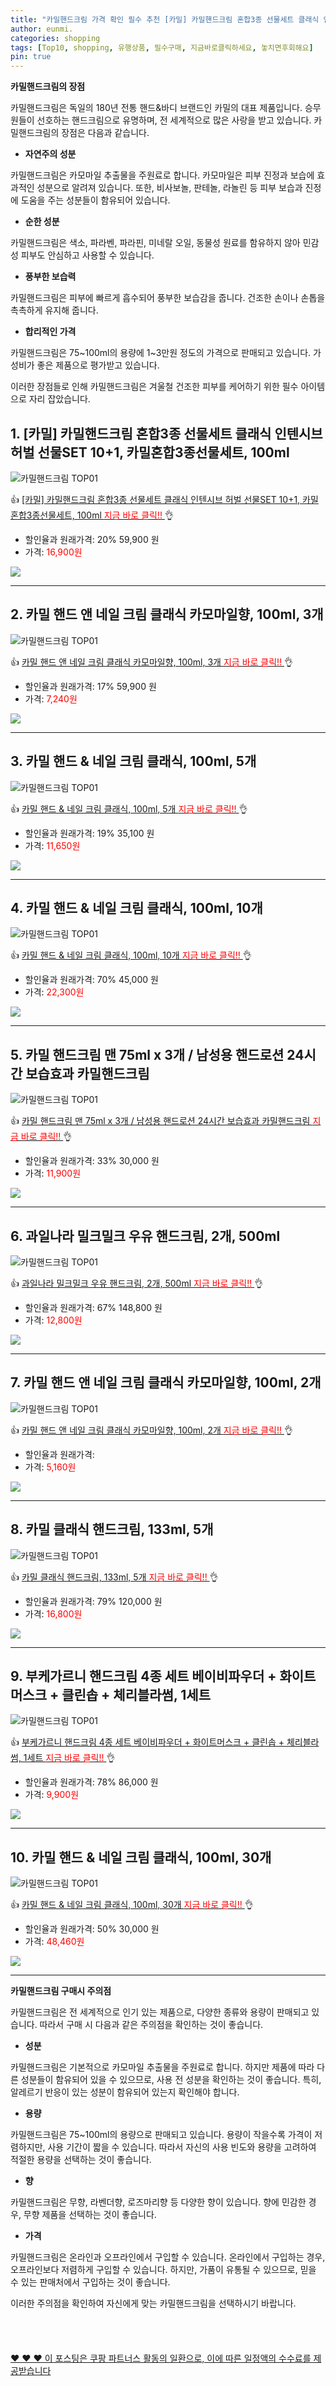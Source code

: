 ```yaml
---
title: "카밀핸드크림 가격 확인 필수 추천 [카밀] 카밀핸드크림 혼합3종 선물세트 클래식 인텐시브 허벌 선물SET 10+1, 카밀혼합3종선물세트, 100ml 비교 장점 구매가이드"
author: eunmi.
categories: shopping
tags: [Top10, shopping, 유행상품, 필수구매, 지금바로클릭하세요, 놓치면후회해요]
pin: true
---
```

**카밀핸드크림의 장점**

카밀핸드크림은 독일의 180년 전통 핸드&바디 브랜드인 카밀의 대표 제품입니다. 승무원들이 선호하는 핸드크림으로 유명하며, 전 세계적으로 많은 사랑을 받고 있습니다. 카밀핸드크림의 장점은 다음과 같습니다.

* **자연주의 성분**

카밀핸드크림은 카모마일 추출물을 주원료로 합니다. 카모마일은 피부 진정과 보습에 효과적인 성분으로 알려져 있습니다. 또한, 비사보놀, 판테놀, 라놀린 등 피부 보습과 진정에 도움을 주는 성분들이 함유되어 있습니다.

* **순한 성분**

카밀핸드크림은 색소, 파라벤, 파라핀, 미네랄 오일, 동물성 원료를 함유하지 않아 민감성 피부도 안심하고 사용할 수 있습니다.

* **풍부한 보습력**

카밀핸드크림은 피부에 빠르게 흡수되어 풍부한 보습감을 줍니다. 건조한 손이나 손톱을 촉촉하게 유지해 줍니다.

* **합리적인 가격**

카밀핸드크림은 75~100ml의 용량에 1~3만원 정도의 가격으로 판매되고 있습니다. 가성비가 좋은 제품으로 평가받고 있습니다.

이러한 장점들로 인해 카밀핸드크림은 겨울철 건조한 피부를 케어하기 위한 필수 아이템으로 자리 잡았습니다.

   

## 1. [카밀] 카밀핸드크림 혼합3종 선물세트 클래식 인텐시브 허벌 선물SET 10+1, 카밀혼합3종선물세트, 100ml

![카밀핸드크림 TOP01](https://thumbnail7.coupangcdn.com/thumbnails/remote/230x230ex/image/vendor_inventory/1827/19038c2e6db079362a8ca201f3f6b7353ed20003ac8544029073724870fe.jpg)


👍 [[카밀] 카밀핸드크림 혼합3종 선물세트 클래식 인텐시브 허벌 선물SET 10+1, 카밀혼합3종선물세트, 100ml <font color=red> 지금 바로 클릭!! </font> ](https://link.coupang.com/re/AFFSDP?lptag=AF3617701&subid=GithubCoopas&pageKey=7597629464&traceid=V0-153&itemId=20090540844&vendorItemId=4372956336) 👌 


- 할인율과 원래가격: 20%  59,900   원
- 가격: <span style='color:red'>16,900원</span>

[![](/discount_price.png)](https://link.coupang.com/re/AFFSDP?lptag=AF3617701&subid=GithubCoopas&pageKey=7597629464&traceid=V0-153&itemId=20090540844&vendorItemId=4372956336)

---


   

## 2. 카밀 핸드 앤 네일 크림 클래식 카모마일향, 100ml, 3개

![카밀핸드크림 TOP01](https://thumbnail8.coupangcdn.com/thumbnails/remote/230x230ex/image/retail/images/1674391622172508-821c41ba-7806-48b6-b5a9-b80cada8aa49.jpg)


👍 [카밀 핸드 앤 네일 크림 클래식 카모마일향, 100ml, 3개 <font color=red> 지금 바로 클릭!! </font> ](https://link.coupang.com/re/AFFSDP?lptag=AF3617701&subid=GithubCoopas&pageKey=6581209208&traceid=V0-153&itemId=12288932420&vendorItemId=85072867800) 👌 


- 할인율과 원래가격: 17%  59,900   원
- 가격: <span style='color:red'>7,240원</span>

[![](/discount_price.png)](https://link.coupang.com/re/AFFSDP?lptag=AF3617701&subid=GithubCoopas&pageKey=6581209208&traceid=V0-153&itemId=12288932420&vendorItemId=85072867800)

---


   

## 3. 카밀 핸드 & 네일 크림 클래식, 100ml, 5개

![카밀핸드크림 TOP01](https://thumbnail8.coupangcdn.com/thumbnails/remote/230x230ex/image/retail/images/7371121144163373-83a67921-3428-4600-91f3-d2c2ebb0425c.jpg)


👍 [카밀 핸드 & 네일 크림 클래식, 100ml, 5개 <font color=red> 지금 바로 클릭!! </font> ](https://link.coupang.com/re/AFFSDP?lptag=AF3617701&subid=GithubCoopas&pageKey=6581209208&traceid=V0-153&itemId=6663200048&vendorItemId=84656635113) 👌 


- 할인율과 원래가격: 19%  35,100   원
- 가격: <span style='color:red'>11,650원</span>

[![](/discount_price.png)](https://link.coupang.com/re/AFFSDP?lptag=AF3617701&subid=GithubCoopas&pageKey=6581209208&traceid=V0-153&itemId=6663200048&vendorItemId=84656635113)

---


   

## 4. 카밀 핸드 & 네일 크림 클래식, 100ml, 10개

![카밀핸드크림 TOP01](https://thumbnail7.coupangcdn.com/thumbnails/remote/230x230ex/image/retail/images/1672491399260385-8fdfd140-4764-4e3f-92f1-b13ad6174a71.jpg)


👍 [카밀 핸드 & 네일 크림 클래식, 100ml, 10개 <font color=red> 지금 바로 클릭!! </font> ](https://link.coupang.com/re/AFFSDP?lptag=AF3617701&subid=GithubCoopas&pageKey=6581209208&traceid=V0-153&itemId=17910185207&vendorItemId=85072872119) 👌 


- 할인율과 원래가격: 70%  45,000   원
- 가격: <span style='color:red'>22,300원</span>

[![](/discount_price.png)](https://link.coupang.com/re/AFFSDP?lptag=AF3617701&subid=GithubCoopas&pageKey=6581209208&traceid=V0-153&itemId=17910185207&vendorItemId=85072872119)

---


   

## 5. 카밀 핸드크림 맨 75ml x 3개 / 남성용 핸드로션 24시간 보습효과 카밀핸드크림

![카밀핸드크림 TOP01](https://thumbnail6.coupangcdn.com/thumbnails/remote/230x230ex/image/vendor_inventory/fdad/e8b2f961a6a2586816772478a8858d98b13ce2cc58c9e0a272e26b9b96e9.jpg)


👍 [카밀 핸드크림 맨 75ml x 3개 / 남성용 핸드로션 24시간 보습효과 카밀핸드크림 <font color=red> 지금 바로 클릭!! </font> ](https://link.coupang.com/re/AFFSDP?lptag=AF3617701&subid=GithubCoopas&pageKey=7565746815&traceid=V0-153&itemId=19942235298&vendorItemId=87040387205) 👌 


- 할인율과 원래가격: 33%  30,000   원
- 가격: <span style='color:red'>11,900원</span>

[![](/discount_price.png)](https://link.coupang.com/re/AFFSDP?lptag=AF3617701&subid=GithubCoopas&pageKey=7565746815&traceid=V0-153&itemId=19942235298&vendorItemId=87040387205)

---


   

## 6. 과일나라 밀크밀크 우유 핸드크림, 2개, 500ml

![카밀핸드크림 TOP01](https://thumbnail8.coupangcdn.com/thumbnails/remote/230x230ex/image/vendor_inventory/6a19/5413b328638556a613f1ed7d11fb004f6d62ca4ca3e32ed951a1e97069d4.jpg)


👍 [과일나라 밀크밀크 우유 핸드크림, 2개, 500ml <font color=red> 지금 바로 클릭!! </font> ](https://link.coupang.com/re/AFFSDP?lptag=AF3617701&subid=GithubCoopas&pageKey=7689203128&traceid=V0-153&itemId=20558197895&vendorItemId=87634148732) 👌 


- 할인율과 원래가격: 67%  148,800   원
- 가격: <span style='color:red'>12,800원</span>

[![](/discount_price.png)](https://link.coupang.com/re/AFFSDP?lptag=AF3617701&subid=GithubCoopas&pageKey=7689203128&traceid=V0-153&itemId=20558197895&vendorItemId=87634148732)

---


   

## 7. 카밀 핸드 앤 네일 크림 클래식 카모마일향, 100ml, 2개

![카밀핸드크림 TOP01](https://thumbnail7.coupangcdn.com/thumbnails/remote/230x230ex/image/retail/images/c5d21e8d-639c-48f8-a99c-2ffbf4093ea37275550499830661017.png)


👍 [카밀 핸드 앤 네일 크림 클래식 카모마일향, 100ml, 2개 <font color=red> 지금 바로 클릭!! </font> ](https://link.coupang.com/re/AFFSDP?lptag=AF3617701&subid=GithubCoopas&pageKey=6581209208&traceid=V0-153&itemId=18173836603&vendorItemId=85323093045) 👌 


- 할인율과 원래가격: 
- 가격: <span style='color:red'>5,160원</span>

[![](/discount_price.png)](https://link.coupang.com/re/AFFSDP?lptag=AF3617701&subid=GithubCoopas&pageKey=6581209208&traceid=V0-153&itemId=18173836603&vendorItemId=85323093045)

---


   

## 8. 카밀 클래식 핸드크림, 133ml, 5개

![카밀핸드크림 TOP01](https://thumbnail9.coupangcdn.com/thumbnails/remote/230x230ex/image/vendor_inventory/6a5d/441bc016c778e661972bb83fd2d514f1a22f836c30e435ec760ec38ca1e3.jpg)


👍 [카밀 클래식 핸드크림, 133ml, 5개 <font color=red> 지금 바로 클릭!! </font> ](https://link.coupang.com/re/AFFSDP?lptag=AF3617701&subid=GithubCoopas&pageKey=6581209208&traceid=V0-153&itemId=12485181931&vendorItemId=87085966104) 👌 


- 할인율과 원래가격: 79%  120,000   원
- 가격: <span style='color:red'>16,800원</span>

[![](/discount_price.png)](https://link.coupang.com/re/AFFSDP?lptag=AF3617701&subid=GithubCoopas&pageKey=6581209208&traceid=V0-153&itemId=12485181931&vendorItemId=87085966104)

---


   

## 9. 부케가르니 핸드크림 4종 세트 베이비파우더 + 화이트머스크 + 클린솝 + 체리블라썸, 1세트

![카밀핸드크림 TOP01](https://thumbnail7.coupangcdn.com/thumbnails/remote/230x230ex/image/retail/images/8244078274588425-765d0e34-a404-41b4-839c-88c791e8ff12.jpg)


👍 [부케가르니 핸드크림 4종 세트 베이비파우더 + 화이트머스크 + 클린솝 + 체리블라썸, 1세트 <font color=red> 지금 바로 클릭!! </font> ](https://link.coupang.com/re/AFFSDP?lptag=AF3617701&subid=GithubCoopas&pageKey=160542625&traceid=V0-153&itemId=460976029&vendorItemId=4145375047) 👌 


- 할인율과 원래가격: 78%  86,000   원
- 가격: <span style='color:red'>9,900원</span>

[![](/discount_price.png)](https://link.coupang.com/re/AFFSDP?lptag=AF3617701&subid=GithubCoopas&pageKey=160542625&traceid=V0-153&itemId=460976029&vendorItemId=4145375047)

---


   

## 10. 카밀 핸드 & 네일 크림 클래식, 100ml, 30개

![카밀핸드크림 TOP01](https://thumbnail10.coupangcdn.com/thumbnails/remote/230x230ex/image/vendor_inventory/b786/d36f49113353da6f04579b71fc5bce5db4e47af7ba07da40f82915fc452d.jpg)


👍 [카밀 핸드 & 네일 크림 클래식, 100ml, 30개 <font color=red> 지금 바로 클릭!! </font> ](https://link.coupang.com/re/AFFSDP?lptag=AF3617701&subid=GithubCoopas&pageKey=2227624920&traceid=V0-153&itemId=18122948333&vendorItemId=87641444030) 👌 


- 할인율과 원래가격: 50%  30,000   원
- 가격: <span style='color:red'>48,460원</span>

[![](/discount_price.png)](https://link.coupang.com/re/AFFSDP?lptag=AF3617701&subid=GithubCoopas&pageKey=2227624920&traceid=V0-153&itemId=18122948333&vendorItemId=87641444030)

---
**카밀핸드크림 구매시 주의점**

카밀핸드크림은 전 세계적으로 인기 있는 제품으로, 다양한 종류와 용량이 판매되고 있습니다. 따라서 구매 시 다음과 같은 주의점을 확인하는 것이 좋습니다.

* **성분**

카밀핸드크림은 기본적으로 카모마일 추출물을 주원료로 합니다. 하지만 제품에 따라 다른 성분들이 함유되어 있을 수 있으므로, 사용 전 성분을 확인하는 것이 좋습니다. 특히, 알레르기 반응이 있는 성분이 함유되어 있는지 확인해야 합니다.

* **용량**

카밀핸드크림은 75~100ml의 용량으로 판매되고 있습니다. 용량이 작을수록 가격이 저렴하지만, 사용 기간이 짧을 수 있습니다. 따라서 자신의 사용 빈도와 용량을 고려하여 적절한 용량을 선택하는 것이 좋습니다.

* **향**

카밀핸드크림은 무향, 라벤더향, 로즈마리향 등 다양한 향이 있습니다. 향에 민감한 경우, 무향 제품을 선택하는 것이 좋습니다.

* **가격**

카밀핸드크림은 온라인과 오프라인에서 구입할 수 있습니다. 온라인에서 구입하는 경우, 오프라인보다 저렴하게 구입할 수 있습니다. 하지만, 가품이 유통될 수 있으므로, 믿을 수 있는 판매처에서 구입하는 것이 좋습니다.

이러한 주의점을 확인하여 자신에게 맞는 카밀핸드크림을 선택하시기 바랍니다.<br><br><br><br><br> [ ❤ ❤ ❤ 이 포스팅은 쿠팡 파트너스 활동의 일환으로, 이에 따른 일정액의 수수료를 제공받습니다](https://link.coupang.com/a/bcEFyh)